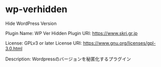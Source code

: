 # wp-verhidden
Hide WordPress Version

Plugin Name: WP Ver Hidden
Plugin URI: https://www.skri.gr.jp

License: GPLv3 or later
License URI: https://www.gnu.org/licenses/gpl-3.0.html

Description: Wordpressのバージョンを秘匿化するプラグイン
